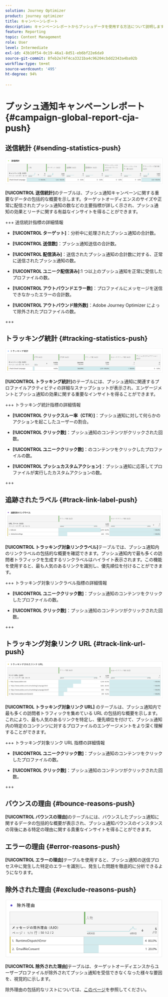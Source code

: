 ```yaml
---
solution: Journey Optimizer
product: journey optimizer
title: キャンペーンレポート
description: キャンペーンレポートからプッシュデータを使用する方法について説明します
feature: Reporting
topic: Content Management
role: User
level: Intermediate
exl-id: 43b10f54-0c19-46a1-8d51-eb6bf22e6da9
source-git-commit: 8feb2e74f4ca3321ba4c96204cbdd2343a4ba92b
workflow-type: tm+mt
source-wordcount: '495'
ht-degree: 94%

---
```


# プッシュ通知キャンペーンレポート {#campaign-global-report-cja-push}

## 送信統計 {#sending-statistics-push}

![](assets/cja-campaign-push-sending-stat.png)

**[!UICONTROL 送信統計]**&#x200B;のテーブルは、プッシュ通知キャンペーンに関する重要なデータの包括的な概要を示します。ターゲットオーディエンスのサイズや正常に配信されたプッシュ通知の数などの主要指標が詳しく示され、プッシュ通知の効果とリーチに関する有益なインサイトを得ることができます。

+++ 送信統計指標の詳細情報

* **[!UICONTROL ターゲット]**：分析中に処理されたプッシュ通知の合計数。

* **[!UICONTROL 送信数]**：プッシュ通知送信の合計数。

* **[!UICONTROL 配信済み]**：送信されたプッシュ通知の合計数に対する、正常に送信されたプッシュ通知の数。

* **[!UICONTROL ユニーク配信済み]**:1 つ以上のプッシュ通知を正常に受信したプロファイルの数。

* **[!UICONTROL アウトバウンドエラー数]**：プロファイルにメッセージを送信できなかったエラーの合計数。

* **[!UICONTROL アウトバウンド除外数]**：Adobe Journey Optimizer によって除外されたプロファイルの数。

+++

## トラッキング統計 {#tracking-statistics-push}

![](assets/cja-campaign-push-track-stat.png)

**[!UICONTROL トラッキング統計]**&#x200B;のテーブルには、プッシュ通知に関連するプロファイルアクティビティの詳細なスナップショットが表示され、エンゲージメントとプッシュ通知の効果に関する重要なインサイトを得ることができます。

+++ トラッキング統計指標の詳細情報

* **[!UICONTROL クリックスルー率（CTR）]**：プッシュ通知に対して何らかのアクションを起こしたユーザーの割合。

* **[!UICONTROL クリック数]**：プッシュ通知のコンテンツがクリックされた回数。

* **[!UICONTROL ユニーククリック数]**：のコンテンツをクリックしたプロファイルの数。

* **[!UICONTROL プッシュカスタムアクション]**：プッシュ通知に応答してプロファイルが実行したカスタムアクションの数。

+++

## 追跡されたラベル {#track-link-label-push}

![](assets/cja-campaign-push-link-labels.png)

**[!UICONTROL トラッキング対象リンクラベル]**&#x200B;テーブルでは、プッシュ通知内のリンクラベルの包括的な概要を確認できます。プッシュ通知内で最も多くの訪問者トラフィックを生成するリンクラベルはハイライト表示されます。この機能を使用すると、最も人気のあるリンクを識別し、優先順位を付けることができます。

+++ トラッキング対象リンクラベル指標の詳細情報

* **[!UICONTROL ユニーククリック数]**：プッシュ通知のコンテンツをクリックしたプロファイルの数。

* **[!UICONTROL クリック数]**：プッシュ通知のコンテンツがクリックされた回数。

+++

## トラッキング対象リンク URL {#track-link-url-push}

![](assets/cja-campaign-push-link-urls.png)

**[!UICONTROL トラッキング対象リンク URL]** のテーブルは、プッシュ通知内で最も多くの訪問者トラフィックを集めている URL の包括的な概要を示します。これにより、最も人気のあるリンクを特定し、優先順位を付けて、プッシュ通知内の特定のコンテンツに対するプロファイルのエンゲージメントをより深く理解することができます。

+++ トラッキング対象リンク URL 指標の詳細情報

* **[!UICONTROL ユニーククリック数]**：プッシュ通知のコンテンツをクリックしたプロファイルの数。

* **[!UICONTROL クリック数]**：プッシュ通知のコンテンツがクリックされた回数。

+++

## バウンスの理由 {#bounce-reasons-push}

**[!UICONTROL バウンスの理由]**&#x200B;のテーブルには、バウンスしたプッシュ通知に関するデータの包括的な概要が表示され、プッシュ通知バウンスのインスタンスの背後にある特定の理由に関する貴重なインサイトを得ることができます。

## エラーの理由 {#error-reasons-push}

**[!UICONTROL エラーの理由]**&#x200B;テーブルを使用すると、プッシュ通知の送信プロセス中に発生した特定のエラーを識別し、発生した問題を徹底的に分析できるようになります。

## 除外された理由 {#exclude-reasons-push}

![](assets/cja-campaign-push-excluded.png)

**[!UICONTROL 除外された理由]**&#x200B;テーブルは、ターゲットオーディエンスからユーザープロファイルが除外されてプッシュ通知を受信できなくなった様々な要因を、視覚的に示します。

除外理由の包括的なリストについては、[このページ](exclusion-list.md)を参照してください。
